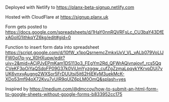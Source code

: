 Deployed with Netlify to https://planx-beta-signup.netlify.com

Hosted with CloudFlare at https://signup.planx.uk

Form gets posted to https://docs.google.com/spreadsheets/d/1HaY0nnRQVRFsLc_CU3baY43DfExAGoIG1ithkqYZ6kg/edit#gid=0

Function to insert form data into spreadsheet https://script.google.com/d/10fW_x1poQsrnemcZmkxUxV_VL_vALb079VoLlJFW0oI7q-yv_X0HXupw/edit?uiv=2&mid=ACjPJvEPmKam1DS113o3_FEgYm2Rd_QFWrAQivnajovf_rcs5QqCVeKF3pOiYaQSdoFP09G37k0ViUmYyzggw_cufZgZzmaLpqykYKrvpDUj7vUK6vnxyAugng2WXSor5FrDUUtsj5jt62HiEKyM3uekMcK-XDo53mf94oX72Kvu7vUIR9qUIZ6pLM0OmQ&splash=yes

Inspired by https://medium.com/@dmccoy/how-to-submit-an-html-form-to-google-sheets-without-google-forms-b833952cc175
